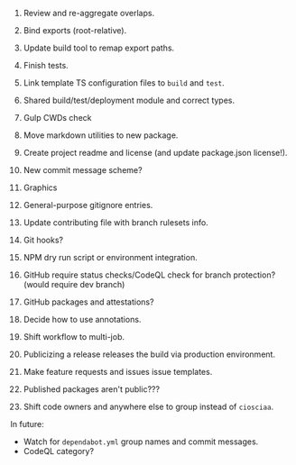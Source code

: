 1. Review and re-aggregate overlaps.
2. Bind exports (root-relative).
3. Update build tool to remap export paths.
4. Finish tests.
5. Link template TS configuration files to `build` and `test`.
6. Shared build/test/deployment module and correct types.
7. Gulp CWDs check
1. Move markdown utilities to new package.

1. Create project readme and license (and update package.json license!).
2. New commit message scheme?
3. Graphics
4. General-purpose gitignore entries.
5. Update contributing file with branch rulesets info.

1. Git hooks?
2. NPM dry run script or environment integration.

1. GitHub require status checks/CodeQL check for branch protection? (would require dev branch)
2. GitHub packages and attestations?
3. Decide how to use annotations.
4. Shift workflow to multi-job.

1. Publicizing a release releases the build via production environment.
2. Make feature requests and issues issue templates.
3. Published packages aren't public???
4. Shift code owners and anywhere else to group instead of `ciosciaa`.

In future:
- Watch for `dependabot.yml` group names and commit messages.
- CodeQL category?